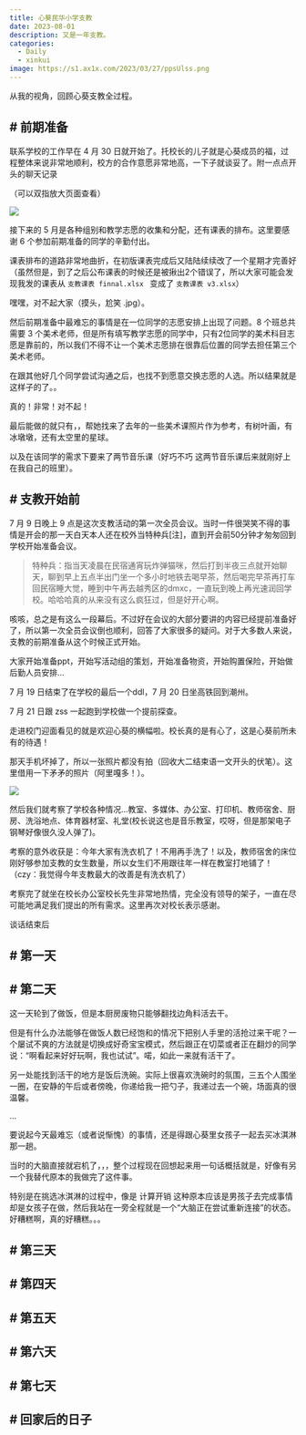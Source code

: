 ```yaml
---
title: 心葵民华小学支教
date: 2023-08-01
description: 又是一年支教。
categories: 
  - Daily
  - xinkui
image: https://s1.ax1x.com/2023/03/27/ppsUlss.png
---
```


从我的视角，回顾心葵支教全过程。


## # 前期准备

联系学校的工作早在 4 月 30 日就开始了。托校长的儿子就是心葵成员的福，过程整体来说非常地顺利，校方的合作意愿非常地高，一下子就谈妥了。附一点点开头的聊天记录

（可以双指放大页面查看）

![](https://s1.ax1x.com/2023/08/02/pPCz8JK.jpg)

接下来的 5 月是各种组别和教学志愿的收集和分配，还有课表的排布。这里要感谢 6 个参加前期准备的同学的辛勤付出。

课表排布的道路非常地曲折，在初版课表完成后又陆陆续续改了一个星期才完善好（虽然但是，到了之后公布课表的时候还是被揪出2个错误了，所以大家可能会发现我发的课表从 `支教课表 finnal.xlsx ` 变成了 `支教课表 v3.xlsx`）

嘿嘿，对不起大家（摸头，尬笑 .jpg）。

然后前期准备中最难忘的事情是在一位同学的志愿安排上出现了问题。8 个班总共需要 3 个美术老师，但是所有填写教学志愿的同学中，只有2位同学的美术科目志愿是靠前的，所以我们不得不让一个美术志愿排在很靠后位置的同学去担任第三个美术老师。

在跟其他好几个同学尝试沟通之后，也找不到愿意交换志愿的人选。所以结果就是这样子的了。。

真的！非常！对不起！

最后能做的就只有，，帮她找来了去年的一些美术课照片作为参考，有树叶画，有冰墩墩，还有太空里的星球。

以及在该同学的需求下要来了两节音乐课（好巧不巧 这两节音乐课后来就刚好上在我自己的班里）。

## # 支教开始前

7 月 9 日晚上 9 点是这次支教活动的第一次全员会议。当时一件很哭笑不得的事情是开会的那一天白天本人还在校外当特种兵[注]，直到开会前50分钟才匆匆回到学校开始准备会议。

> 特种兵：指当天凌晨在民宿通宵玩炸弹猫咪，然后打到半夜三点就开始聊天，聊到早上五点半出门坐一个多小时地铁去喝早茶，然后喝完早茶再打车回民宿睡大觉，睡到中午再去越秀区的dmxc，一直玩到晚上再光速润回学校。哈哈哈真的从来没有这么疯狂过，但是好开心啊。

咳咳，总之是有这么一段幕后。不过好在会议的大部分要讲的内容已经提前准备好了，所以第一次全员会议倒也顺利，回答了大家很多的疑问。对于大多数人来说，支教的前期准备从这个时候正式开始。

大家开始准备ppt，开始写活动组的策划，开始准备物资，开始购置保险，开始做后勤人员安排...

7 月 19 日结束了在学校的最后一个ddl，7 月 20 日坐高铁回到潮州。

7 月 21 日跟 zss 一起跑到学校做一个提前探查。

走进校门迎面看见的就是欢迎心葵的横幅啦。校长真的是有心了，这是心葵前所未有的待遇！

那天手机坏掉了，所以一张照片都没有拍（回收大二结束语一文开头的伏笔）。这里借用一下矛矛的照片（阿里嘎多！）。

![](https://s1.ax1x.com/2023/08/02/pPPiIYR.jpg)

然后我们就考察了学校各种情况...教室、多媒体、办公室、打印机、教师宿舍、厨房、洗浴地点、体育器材室、礼堂(校长说这也是音乐教室，哎呀，但是那架电子钢琴好像很久没人弹了)。

考察的意外收获是：今年大家有洗衣机了！不用再手洗了！以及，教师宿舍的床位刚好够参加支教的女生数量，所以女生们不用跟往年一样在教室打地铺了！（czy：我觉得今年支教最大的改善是有洗衣机了）

考察完了就坐在校长办公室校长先生非常地热情，完全没有领导的架子，一直在尽可能地满足我们提出的所有需求。这里再次对校长表示感谢。

谈话结束后


## # 第一天



## # 第二天

这一天轮到了做饭，但是本厨房废物只能够翻找边角料活去干。

但是有什么办法能够在做饭人数已经饱和的情况下把别人手里的活抢过来干呢？一个屡试不爽的方法就是切换成好奇宝宝模式，然后跟正在切菜或者正在翻炒的同学说：“啊看起来好好玩啊，我也试试”。喏，如此一来就有活干了。

另一处能找到活干的地方是饭后洗碗。实际上很喜欢洗碗时的氛围，三五个人围坐一圈，在安静的午后或者傍晚，你递给我一把勺子，我递过去一个碗，场面真的很温馨。

...

要说起今天最难忘（或者说惭愧）的事情，还是得跟心葵里女孩子一起去买冰淇淋那一趟。

当时的大脑直接就宕机了，，，整个过程现在回想起来用一句话概括就是，好像有另一个我替代原本的我做完了这件事。

特别是在挑选冰淇淋的过程中，像是 计算开销 这种原本应该是男孩子去完成事情 却是女孩子在做，然后我站在一旁全程就是一个“大脑正在尝试重新连接”的状态。好糟糕啊，真的好糟糕。。。






## # 第三天


## # 第四天


## # 第五天



## # 第六天


## # 第七天



## # 回家后的日子